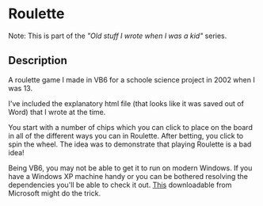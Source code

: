 # Roulette

Note: This is part of the *"Old stuff I wrote when I was a kid"* series.

## Description

A roulette game I made in VB6 for a schoole science project in 2002 when I was 13.

I've included the explanatory html file (that looks like it was saved out of Word) that I wrote at the time.

You start with a number of chips which you can click to place on the board in all of the different ways you can in Roulette. After betting, you click to spin the wheel. The idea was to demonstrate that playing Roulette is a bad idea!

Being VB6, you may not be able to get it to run on modern Windows. If you have a Windows XP machine handy or you can be bothered resolving the dependencies you'll be able to check it out. [This](http://support.microsoft.com/kb/290887) downloadable from Microsoft might do the trick.
